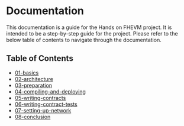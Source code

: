 # Documentation

This documentation is a guide for the Hands on FHEVM project. It is intended to be a step-by-step guide for the project.
Please refer to the below table of contents to navigate through the documentation.

## Table of Contents

- [01-basics](./01-basics.md)
- [02-architecture](./02-architecture-overview.md)
- [03-preparation](./03-preparation.md)
- [04-compiling-and-deploying](./04-compiling-and-deploying.md)
- [05-writing-contracts](./05-writing-smart-contract.md)
- [06-writing-contract-tests](./06-writing-contract-test-files.md)
- [07-setting-up-network](./07-setting-up-network.md)
- [08-conclusion](./08-conclusion.md)
